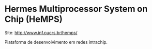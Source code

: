 # Hermes Multiprocessor System on Chip (HeMPS)

Site: http://www.inf.pucrs.br/hemps/

Plataforma de desenvolvimento em redes intrachip.
